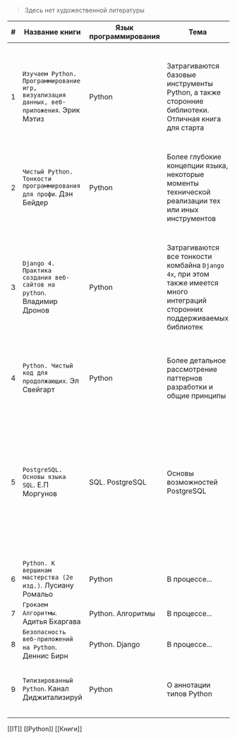 > Здесь нет художественной литературы

| #   | Название книги                                                                          | Язык программирования | Тема                                                                                                                        | Резюме                                                                                                                                                                                                                                              |
| --- | --------------------------------------------------------------------------------------- | --------------------- | --------------------------------------------------------------------------------------------------------------------------- | --------------------------------------------------------------------------------------------------------------------------------------------------------------------------------------------------------------------------------------------------- |
| 1   | `Изучаем Python. Программирование игр, визуализация данных, веб-приложения`. Эрик Мэтиз | Python                | Затрагиваются базовые инструменты Python, а также сторонние библиотеки. Отличная книга для старта                           | Классная книжулька, а темболее была моей первой в списке литературы. Все написано понятным человеческим языком и приправлено кучей практики                                                                                                         |
| 2   | `Чистый Python. Тонкости программирования для профи`. Дэн Бейдер                        | Python                | Более глубокие концепции языка, некоторые моменты технической реализации тех или иных инструментов                          | Не скажу что прям понравилось, но узнал много нового из внутрянки `змеи`. Возможно слишком рано за нее взялся                                                                                                                                       |
| 3   | `Django 4. Практика создания веб-сайтов на python`. Владимир Дронов                     | Python                | Затрагиваются все тонкости комбайна `Django 4x`, при этом также имеется много интеграций сторонних поддерживаемых библиотек | Тоже сомнительная книжулька, за исключением пары проектов, описанных в самой книге. Сама книга это нечто документации на русском языке, поэтому не особо зашла сама суть повествования информации                                                   |
| 4   | `Python. Чистый код для продолжающих`. Эл Свейгарт                                      | Python                | Более детальное рассмотрение паттернов разработки и общие принципы                                                          | Классно! Очень круто! Даже больше добавить нечего, читалось все на одном дыхании                                                                                                                                                                    |
| 5   | `PostgreSQL. Основы языка SQL`. Е.П Моргунов                                            | SQL. PostgreSQL       | Основы возможностей PostgreSQL                                                                                              | Ужасное повествование, ничуть меня не заинтересовавшее. Буквально вывалено на тебя куча кода, который ты по частям должен гуглить, а описания к самому коду есть далеко не у всех примеров. Поэтому прочитав сотню страниц отложил на полку и забыл |
| 6   | `Python. К вершинам мастерства (2е изд.)`. Лусиану Ромальо                              | Python                | В процессе...                                                                                                               | В процессе...                                                                                                                                                                                                                                       |
| 7   | `Грокаем Алгоритмы`. Адитья Бхаргава                                                    | Python. Алгоритмы     | В процессе...                                                                                                               | В процессе...                                                                                                                                                                                                                                       |
| 8   | `Безопасность веб-приложений на Python`. Деннис Бирн                                    | Python. Django        | В процессе...                                                                                                               | В процессе...                                                                                                                                                                                                                                       |
| 9   | `Типизированный Python`. Канал Диджитализируй                                           | Python                | О аннотации типов Python                                                                                                    | Крутое и ясное пояснение. Книжулька небольшая но содержательная, очень зашла                                                                                                                                                                        |

[[IT]] [[Python]] [[Книги]]